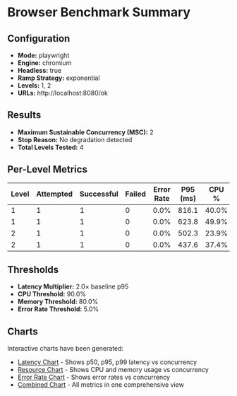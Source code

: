 # Browser Benchmark Summary

## Configuration
- **Mode:** playwright
- **Engine:** chromium
- **Headless:** true
- **Ramp Strategy:** exponential
- **Levels:** 1, 2
- **URLs:** http://localhost:8080/ok

## Results
- **Maximum Sustainable Concurrency (MSC):** 2
- **Stop Reason:** No degradation detected
- **Total Levels Tested:** 4

## Per-Level Metrics
| Level | Attempted | Successful | Failed | Error Rate | P95 (ms) | CPU % | Memory % |
|-------|-----------|------------|--------|------------|----------|-------|----------|
| 1 | 1 | 1 | 0 | 0.0% | 816.1 | 40.0% | 46.7% |
| 1 | 1 | 1 | 0 | 0.0% | 623.8 | 49.9% | 49.7% |
| 2 | 1 | 1 | 0 | 0.0% | 502.3 | 23.9% | 43.4% |
| 2 | 1 | 1 | 0 | 0.0% | 437.6 | 37.4% | 39.2% |

## Thresholds
- **Latency Multiplier:** 2.0× baseline p95
- **CPU Threshold:** 90.0%
- **Memory Threshold:** 80.0%
- **Error Rate Threshold:** 5.0%

## Charts
Interactive charts have been generated:
- [Latency Chart](latency_chart.html) - Shows p50, p95, p99 latency vs concurrency
- [Resource Chart](resource_chart.html) - Shows CPU and memory usage vs concurrency
- [Error Rate Chart](error_rate_chart.html) - Shows error rates vs concurrency
- [Combined Chart](combined_chart.html) - All metrics in one comprehensive view

